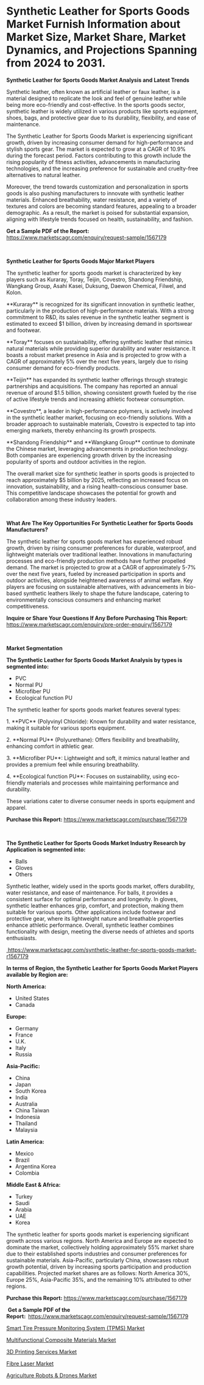 <p><h1>Synthetic Leather for Sports Goods Market Furnish Information about Market Size, Market Share, Market Dynamics, and Projections Spanning from 2024 to 2031.</h1></p><p><strong>Synthetic Leather for Sports Goods Market Analysis and Latest Trends</strong></p>
<p><p>Synthetic leather, often known as artificial leather or faux leather, is a material designed to replicate the look and feel of genuine leather while being more eco-friendly and cost-effective. In the sports goods sector, synthetic leather is widely utilized in various products like sports equipment, shoes, bags, and protective gear due to its durability, flexibility, and ease of maintenance. </p><p>The Synthetic Leather for Sports Goods Market is experiencing significant growth, driven by increasing consumer demand for high-performance and stylish sports gear. The market is expected to grow at a CAGR of 10.9% during the forecast period. Factors contributing to this growth include the rising popularity of fitness activities, advancements in manufacturing technologies, and the increasing preference for sustainable and cruelty-free alternatives to natural leather. </p><p>Moreover, the trend towards customization and personalization in sports goods is also pushing manufacturers to innovate with synthetic leather materials. Enhanced breathability, water resistance, and a variety of textures and colors are becoming standard features, appealing to a broader demographic. As a result, the market is poised for substantial expansion, aligning with lifestyle trends focused on health, sustainability, and fashion.</p></p>
<p><strong>Get a Sample PDF of the Report:&nbsp;</strong> <a href="https://www.marketscagr.com/enquiry/request-sample/1567179">https://www.marketscagr.com/enquiry/request-sample/1567179</a></p>
<p>&nbsp;</p>
<p><strong>Synthetic Leather for Sports Goods Major Market Players</strong></p>
<p><p>The synthetic leather for sports goods market is characterized by key players such as Kuraray, Toray, Teijin, Covestro, Shandong Friendship, Wangkang Group, Asahi Kasei, Duksung, Daewon Chemical, Filwel, and Kolon. </p><p>**Kuraray** is recognized for its significant innovation in synthetic leather, particularly in the production of high-performance materials. With a strong commitment to R&D, its sales revenue in the synthetic leather segment is estimated to exceed $1 billion, driven by increasing demand in sportswear and footwear.</p><p>**Toray** focuses on sustainability, offering synthetic leather that mimics natural materials while providing superior durability and water resistance. It boasts a robust market presence in Asia and is projected to grow with a CAGR of approximately 5% over the next five years, largely due to rising consumer demand for eco-friendly products.</p><p>**Teijin** has expanded its synthetic leather offerings through strategic partnerships and acquisitions. The company has reported an annual revenue of around $1.5 billion, showing consistent growth fueled by the rise of active lifestyle trends and increasing athletic footwear consumption.</p><p>**Covestro**, a leader in high-performance polymers, is actively involved in the synthetic leather market, focusing on eco-friendly solutions. With a broader approach to sustainable materials, Covestro is expected to tap into emerging markets, thereby enhancing its growth prospects.</p><p>**Shandong Friendship** and **Wangkang Group** continue to dominate the Chinese market, leveraging advancements in production technology. Both companies are experiencing growth driven by the increasing popularity of sports and outdoor activities in the region.</p><p>The overall market size for synthetic leather in sports goods is projected to reach approximately $5 billion by 2025, reflecting an increased focus on innovation, sustainability, and a rising health-conscious consumer base. This competitive landscape showcases the potential for growth and collaboration among these industry leaders.</p></p>
<p>&nbsp;</p>
<p><strong>What Are The Key Opportunities For Synthetic Leather for Sports Goods Manufacturers?</strong></p>
<p><p>The synthetic leather for sports goods market has experienced robust growth, driven by rising consumer preferences for durable, waterproof, and lightweight materials over traditional leather. Innovations in manufacturing processes and eco-friendly production methods have further propelled demand. The market is projected to grow at a CAGR of approximately 5-7% over the next five years, fueled by increased participation in sports and outdoor activities, alongside heightened awareness of animal welfare. Key players are focusing on sustainable alternatives, with advancements in bio-based synthetic leathers likely to shape the future landscape, catering to environmentally conscious consumers and enhancing market competitiveness.</p></p>
<p><strong>Inquire or Share Your Questions If Any Before Purchasing This Report:</strong> <a href="https://www.marketscagr.com/enquiry/pre-order-enquiry/1567179">https://www.marketscagr.com/enquiry/pre-order-enquiry/1567179</a></p>
<p>&nbsp;</p>
<p><strong>Market Segmentation</strong></p>
<p><strong>The Synthetic Leather for Sports Goods Market Analysis by types is segmented into:</strong></p>
<p><ul><li>PVC</li><li>Normal PU</li><li>Microfiber PU</li><li>Ecological function PU</li></ul></p>
<p><p>The synthetic leather for sports goods market features several types: </p><p>1. **PVC** (Polyvinyl Chloride): Known for durability and water resistance, making it suitable for various sports equipment.</p><p>  </p><p>2. **Normal PU** (Polyurethane): Offers flexibility and breathability, enhancing comfort in athletic gear.</p><p>3. **Microfiber PU**: Lightweight and soft, it mimics natural leather and provides a premium feel while ensuring breathability.</p><p>4. **Ecological function PU**: Focuses on sustainability, using eco-friendly materials and processes while maintaining performance and durability. </p><p>These variations cater to diverse consumer needs in sports equipment and apparel.</p></p>
<p><strong>Purchase this Report:&nbsp;</strong><a href="https://www.marketscagr.com/purchase/1567179">https://www.marketscagr.com/purchase/1567179</a></p>
<p>&nbsp;</p>
<p><strong>The Synthetic Leather for Sports Goods Market Industry Research by Application is segmented into:</strong></p>
<p><ul><li>Balls</li><li>Gloves</li><li>Others</li></ul></p>
<p><p>Synthetic leather, widely used in the sports goods market, offers durability, water resistance, and ease of maintenance. For balls, it provides a consistent surface for optimal performance and longevity. In gloves, synthetic leather enhances grip, comfort, and protection, making them suitable for various sports. Other applications include footwear and protective gear, where its lightweight nature and breathable properties enhance athletic performance. Overall, synthetic leather combines functionality with design, meeting the diverse needs of athletes and sports enthusiasts.</p></p>
<p><a href="https://www.marketscagr.com/synthetic-leather-for-sports-goods-market-r1567179">&nbsp;https://www.marketscagr.com/synthetic-leather-for-sports-goods-market-r1567179</a></p>
<p><strong>In terms of Region, the Synthetic Leather for Sports Goods Market Players available by Region are:</strong></p>
<p>
    <p> <strong> North America: </strong>
        <ul>
            <li>United States</li>
            <li>Canada</li>
        </ul>
        </p> 
    <p> <strong> Europe: </strong>
        <ul>
            <li>Germany</li>
            <li>France</li>
            <li>U.K.</li>
            <li>Italy</li>
            <li>Russia</li>
        </ul>
        </p> 
    <p> <strong> Asia-Pacific: </strong>
        <ul>
            <li>China</li>
            <li>Japan</li>
            <li>South Korea</li>
            <li>India</li>
            <li>Australia</li>
            <li>China Taiwan</li>
            <li>Indonesia</li>
            <li>Thailand</li>
            <li>Malaysia</li>
        </ul>
        </p> 
    <p> <strong> Latin America: </strong>
        <ul>
            <li>Mexico</li>
            <li>Brazil</li>
            <li>Argentina Korea</li>
            <li>Colombia</li>
        </ul>
        </p> 
    <p> <strong> Middle East & Africa: </strong>
        <ul>
            <li>Turkey</li>
            <li>Saudi</li>
            <li>Arabia</li>
            <li>UAE</li>
            <li>Korea</li>
        </ul>
    </p>
    </p>
<p><p>The synthetic leather for sports goods market is experiencing significant growth across various regions. North America and Europe are expected to dominate the market, collectively holding approximately 55% market share due to their established sports industries and consumer preferences for sustainable materials. Asia-Pacific, particularly China, showcases robust growth potential, driven by increasing sports participation and production capabilities. Projected market shares are as follows: North America 30%, Europe 25%, Asia-Pacific 35%, and the remaining 10% attributed to other regions.</p></p>
<p><strong>Purchase this Report: </strong><a href="https://www.marketscagr.com/purchase/1567179">https://www.marketscagr.com/purchase/1567179</a></p>
<p>&nbsp;<strong>Get a Sample PDF of the Report:&nbsp;&nbsp;</strong><a href="https://www.marketscagr.com/enquiry/request-sample/1567179">https://www.marketscagr.com/enquiry/request-sample/1567179</a></p>
<p><strong></strong></p>
<p><p><a href="https://medium.com/@mistybarton1943/global-smart-tire-pressure-monitoring-system-tpms-market-size-is-expected-to-experience-a-cagr-of-3fc0818779cb?postPublishedType=repub">Smart Tire Pressure Monitoring System (TPMS) Market</a></p><p><a href="https://issuu.com/reportprime-2/docs/multifunctional-composite-materials_1620d26a674a36">Multifunctional Composite Materials Market</a></p><p><a href="https://www.linkedin.com/pulse/strategic-roadmap-success-global-3d-printing-services-market-rdrof?trackingId=39Hrmop0QMSufSA%2FiY%2FzdA%3D%3D">3D Printing Services Market</a></p><p><a href="https://www.linkedin.com/pulse/fibre-laser-market-size-share-trends-analysis-report-end-use-5kjcf?trackingId=9jad0ALOQEyNCKn3ogVJ%2FQ%3D%3D">Fibre Laser Market</a></p><p><a href="https://issuu.com/reportprime-2/docs/agriculture-robots-drones-market-si_1a502df444a7ee">Agriculture Robots & Drones Market</a></p></p>